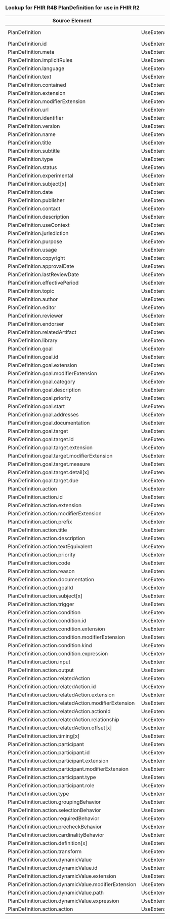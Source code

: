 ### Lookup for FHIR R4B PlanDefinition for use in FHIR R2

| Source Element | Usage | Target |
| -------------- | ----- | ------ |
| PlanDefinition | UseExtension | http://hl7.org/fhir/4.3/StructureDefinition/extension-PlanDefinition |
| PlanDefinition.id | UseExtensionFromAncestor | - |
| PlanDefinition.meta | UseExtensionFromAncestor | - |
| PlanDefinition.implicitRules | UseExtensionFromAncestor | - |
| PlanDefinition.language | UseExtensionFromAncestor | - |
| PlanDefinition.text | UseExtensionFromAncestor | - |
| PlanDefinition.contained | UseExtensionFromAncestor | - |
| PlanDefinition.extension | UseExtensionFromAncestor | - |
| PlanDefinition.modifierExtension | UseExtensionFromAncestor | - |
| PlanDefinition.url | UseExtensionFromAncestor | - |
| PlanDefinition.identifier | UseExtensionFromAncestor | - |
| PlanDefinition.version | UseExtensionFromAncestor | - |
| PlanDefinition.name | UseExtensionFromAncestor | - |
| PlanDefinition.title | UseExtensionFromAncestor | - |
| PlanDefinition.subtitle | UseExtensionFromAncestor | - |
| PlanDefinition.type | UseExtensionFromAncestor | - |
| PlanDefinition.status | UseExtensionFromAncestor | - |
| PlanDefinition.experimental | UseExtensionFromAncestor | - |
| PlanDefinition.subject[x] | UseExtensionFromAncestor | - |
| PlanDefinition.date | UseExtensionFromAncestor | - |
| PlanDefinition.publisher | UseExtensionFromAncestor | - |
| PlanDefinition.contact | UseExtensionFromAncestor | - |
| PlanDefinition.description | UseExtensionFromAncestor | - |
| PlanDefinition.useContext | UseExtensionFromAncestor | - |
| PlanDefinition.jurisdiction | UseExtensionFromAncestor | - |
| PlanDefinition.purpose | UseExtensionFromAncestor | - |
| PlanDefinition.usage | UseExtensionFromAncestor | - |
| PlanDefinition.copyright | UseExtensionFromAncestor | - |
| PlanDefinition.approvalDate | UseExtensionFromAncestor | - |
| PlanDefinition.lastReviewDate | UseExtensionFromAncestor | - |
| PlanDefinition.effectivePeriod | UseExtensionFromAncestor | - |
| PlanDefinition.topic | UseExtensionFromAncestor | - |
| PlanDefinition.author | UseExtensionFromAncestor | - |
| PlanDefinition.editor | UseExtensionFromAncestor | - |
| PlanDefinition.reviewer | UseExtensionFromAncestor | - |
| PlanDefinition.endorser | UseExtensionFromAncestor | - |
| PlanDefinition.relatedArtifact | UseExtensionFromAncestor | - |
| PlanDefinition.library | UseExtensionFromAncestor | - |
| PlanDefinition.goal | UseExtensionFromAncestor | - |
| PlanDefinition.goal.id | UseExtensionFromAncestor | - |
| PlanDefinition.goal.extension | UseExtensionFromAncestor | - |
| PlanDefinition.goal.modifierExtension | UseExtensionFromAncestor | - |
| PlanDefinition.goal.category | UseExtensionFromAncestor | - |
| PlanDefinition.goal.description | UseExtensionFromAncestor | - |
| PlanDefinition.goal.priority | UseExtensionFromAncestor | - |
| PlanDefinition.goal.start | UseExtensionFromAncestor | - |
| PlanDefinition.goal.addresses | UseExtensionFromAncestor | - |
| PlanDefinition.goal.documentation | UseExtensionFromAncestor | - |
| PlanDefinition.goal.target | UseExtensionFromAncestor | - |
| PlanDefinition.goal.target.id | UseExtensionFromAncestor | - |
| PlanDefinition.goal.target.extension | UseExtensionFromAncestor | - |
| PlanDefinition.goal.target.modifierExtension | UseExtensionFromAncestor | - |
| PlanDefinition.goal.target.measure | UseExtensionFromAncestor | - |
| PlanDefinition.goal.target.detail[x] | UseExtensionFromAncestor | - |
| PlanDefinition.goal.target.due | UseExtensionFromAncestor | - |
| PlanDefinition.action | UseExtensionFromAncestor | - |
| PlanDefinition.action.id | UseExtensionFromAncestor | - |
| PlanDefinition.action.extension | UseExtensionFromAncestor | - |
| PlanDefinition.action.modifierExtension | UseExtensionFromAncestor | - |
| PlanDefinition.action.prefix | UseExtensionFromAncestor | - |
| PlanDefinition.action.title | UseExtensionFromAncestor | - |
| PlanDefinition.action.description | UseExtensionFromAncestor | - |
| PlanDefinition.action.textEquivalent | UseExtensionFromAncestor | - |
| PlanDefinition.action.priority | UseExtensionFromAncestor | - |
| PlanDefinition.action.code | UseExtensionFromAncestor | - |
| PlanDefinition.action.reason | UseExtensionFromAncestor | - |
| PlanDefinition.action.documentation | UseExtensionFromAncestor | - |
| PlanDefinition.action.goalId | UseExtensionFromAncestor | - |
| PlanDefinition.action.subject[x] | UseExtensionFromAncestor | - |
| PlanDefinition.action.trigger | UseExtensionFromAncestor | - |
| PlanDefinition.action.condition | UseExtensionFromAncestor | - |
| PlanDefinition.action.condition.id | UseExtensionFromAncestor | - |
| PlanDefinition.action.condition.extension | UseExtensionFromAncestor | - |
| PlanDefinition.action.condition.modifierExtension | UseExtensionFromAncestor | - |
| PlanDefinition.action.condition.kind | UseExtensionFromAncestor | - |
| PlanDefinition.action.condition.expression | UseExtensionFromAncestor | - |
| PlanDefinition.action.input | UseExtensionFromAncestor | - |
| PlanDefinition.action.output | UseExtensionFromAncestor | - |
| PlanDefinition.action.relatedAction | UseExtensionFromAncestor | - |
| PlanDefinition.action.relatedAction.id | UseExtensionFromAncestor | - |
| PlanDefinition.action.relatedAction.extension | UseExtensionFromAncestor | - |
| PlanDefinition.action.relatedAction.modifierExtension | UseExtensionFromAncestor | - |
| PlanDefinition.action.relatedAction.actionId | UseExtensionFromAncestor | - |
| PlanDefinition.action.relatedAction.relationship | UseExtensionFromAncestor | - |
| PlanDefinition.action.relatedAction.offset[x] | UseExtensionFromAncestor | - |
| PlanDefinition.action.timing[x] | UseExtensionFromAncestor | - |
| PlanDefinition.action.participant | UseExtensionFromAncestor | - |
| PlanDefinition.action.participant.id | UseExtensionFromAncestor | - |
| PlanDefinition.action.participant.extension | UseExtensionFromAncestor | - |
| PlanDefinition.action.participant.modifierExtension | UseExtensionFromAncestor | - |
| PlanDefinition.action.participant.type | UseExtensionFromAncestor | - |
| PlanDefinition.action.participant.role | UseExtensionFromAncestor | - |
| PlanDefinition.action.type | UseExtensionFromAncestor | - |
| PlanDefinition.action.groupingBehavior | UseExtensionFromAncestor | - |
| PlanDefinition.action.selectionBehavior | UseExtensionFromAncestor | - |
| PlanDefinition.action.requiredBehavior | UseExtensionFromAncestor | - |
| PlanDefinition.action.precheckBehavior | UseExtensionFromAncestor | - |
| PlanDefinition.action.cardinalityBehavior | UseExtensionFromAncestor | - |
| PlanDefinition.action.definition[x] | UseExtensionFromAncestor | - |
| PlanDefinition.action.transform | UseExtensionFromAncestor | - |
| PlanDefinition.action.dynamicValue | UseExtensionFromAncestor | - |
| PlanDefinition.action.dynamicValue.id | UseExtensionFromAncestor | - |
| PlanDefinition.action.dynamicValue.extension | UseExtensionFromAncestor | - |
| PlanDefinition.action.dynamicValue.modifierExtension | UseExtensionFromAncestor | - |
| PlanDefinition.action.dynamicValue.path | UseExtensionFromAncestor | - |
| PlanDefinition.action.dynamicValue.expression | UseExtensionFromAncestor | - |
| PlanDefinition.action.action | UseExtensionFromAncestor | - |
